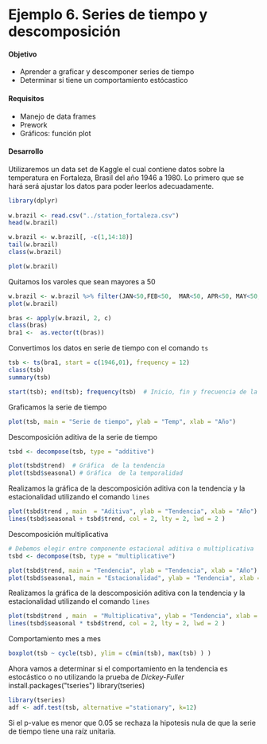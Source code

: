 # Ejemplo 6. Series de tiempo y descomposición

#### Objetivo
- Aprender a graficar y descomponer series de tiempo
- Determinar si tiene un comportamiento estócastico

#### Requisitos
- Manejo de data frames
- Prework
- Gráficos: función plot

#### Desarrollo

Utilizaremos un data set de Kaggle el cual contiene datos sobre la temperatura en Fortaleza, Brasil del año 1946 a 1980. Lo primero que se hará será ajustar los datos para poder leerlos adecuadamente.

```R
library(dplyr)    
    
w.brazil <- read.csv("../station_fortaleza.csv")
head(w.brazil)

w.brazil <- w.brazil[, -c(1,14:18)]
tail(w.brazil)
class(w.brazil)

plot(w.brazil)
```
Quitamos los varoles que sean mayores a 50

```R
w.brazil <- w.brazil %>% filter(JAN<50,FEB<50,	MAR<50,	APR<50,	MAY<50,	JUN<50,	JUL<50,	AUG<50,	SEP<50,	OCT<50,	NOV<50,	DEC<50)
plot(w.brazil)

bras <- apply(w.brazil, 2, c)
class(bras)
bra1 <-  as.vector(t(bras))
```

Convertimos los datos en serie de tiempo con el comando `ts`
```R
tsb <- ts(bra1, start = c(1946,01), frequency = 12)
class(tsb)
summary(tsb)

start(tsb); end(tsb); frequency(tsb)  # Inicio, fin y frecuencia de la serie
```

Graficamos la serie de tiempo
```R
plot(tsb, main = "Serie de tiempo", ylab = "Temp", xlab = "Año")
```
Descomposición aditiva de la serie de tiempo 
```R
tsbd <- decompose(tsb, type = "additive")

plot(tsbd$trend)  # Gráfica  de la tendencia 
plot(tsbd$seasonal) # Gráfica  de la temporalidad
```
Realizamos la gráfica de la descomposición aditiva con la tendencia y la estacionalidad utilizando el comando `lines`
```R
plot(tsbd$trend , main  = "Aditiva", ylab = "Tendencia", xlab = "Año")
lines(tsbd$seasonal + tsbd$trend, col = 2, lty = 2, lwd = 2 )
```

Descomposición multiplicativa
```R
# Debemos elegir entre componente estacional aditiva o multiplicativa
tsbd <- decompose(tsb, type = "multiplicative")

plot(tsbd$trend, main = "Tendencia", ylab = "Tendencia", xlab = "Año")  # Gráfica de la tendencia 
plot(tsbd$seasonal, main = "Estacionalidad", ylab = "Tendencia", xlab = "Año") # Gráfica de la estacionalidad
```

Realizamos la gráfica de la descomposición aditiva con la tendencia y la estacionalidad utilizando el comando `lines`
```R
plot(tsbd$trend , main  = "Multiplicativa", ylab = "Tendencia", xlab = "Año")
lines(tsbd$seasonal * tsbd$trend, col = 2, lty = 2, lwd = 2 )
```

Comportamiento mes a mes
```R
boxplot(tsb ~ cycle(tsb), ylim = c(min(tsb), max(tsb) ) )
```

Ahora vamos a determinar si el comportamiento en la tendencia es estocástico o no utilizando la prueba de _Dickey-Fuller_
install.packages("tseries")
library(tseries)

```R
library(tseries)
adf <- adf.test(tsb, alternative ="stationary", k=12)
```

Si el p-value es menor que 0.05 se rechaza la hipotesis nula de que la serie de tiempo tiene una raíz unitaria.
